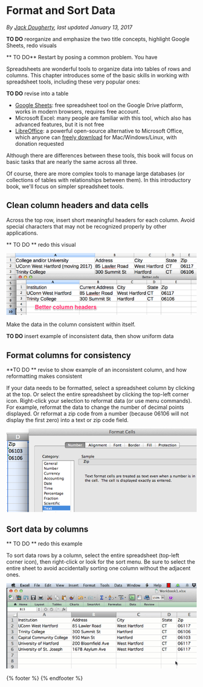 # Format and Sort Data
*By [Jack Dougherty](../../introduction/who.md), last updated January 13, 2017*

**TO DO** reorganize and emphasize the two title concepts, highlight Google Sheets, redo visuals

** TO DO** Restart by posing a common problem. You have

Spreadsheets are wonderful tools to organize data into tables of rows and columns. This chapter introduces some of the basic skills in working with spreadsheet tools, including these very popular ones:

**TO DO** revise into a table

- [Google Sheets](https://www.google.com/sheets/about/): free spreadsheet tool on the Google Drive platform, works in modern browsers, requires free account.
- Microsoft Excel: many people are familiar with this tool, which also has advanced features, but it is not free
- [LibreOffice](http://www.libreoffice.org/): a powerful open-source alternative to Microsoft Office, which anyone can [freely download](http://www.libreoffice.org/download) for Mac/Windows/Linux, with donation requested

Although there are differences between these tools, this book will focus on basic tasks that are nearly the same across all three.

Of course, there are more complex tools to manage large databases (or collections of tables with relationships between them). In this introductory book, we'll focus on simpler spreadsheet tools.

## Clean column headers and data cells

Across the top row, insert short meaningful headers for each column. Avoid special characters that may not be recognized properly by other applications.

** TO DO ** redo this visual

![](SpreadsheetBetterColumnHeaders.png)

Make the data in the column consistent within itself.

**TO DO** insert example of inconsistent data, then show uniform data

## Format columns for consistency

**TO DO ** revise to show example of an inconsistent column, and how reformatting makes consistent

If your data needs to be formatted, select a spreadsheet column by clicking at the top. Or select the entire spreadsheet by clicking the top-left corner icon. Right-click your selection to reformat data (or use menu commands). For example, reformat the data to change the number of decimal points displayed. Or reformat a zip code from a number (because 06106 will not display the first zero) into a text or zip code field.

![](SpreadsheetFormatZipAsText.png)

## Sort data by columns

** TO DO ** redo this example

To sort data rows by a column, select the entire spreadsheet (top-left corner icon), then right-click or look for the sort menu. Be sure to select the entire sheet to avoid accidentally sorting one column without the adjacent ones.

![](SpreadsheetSort640w.gif)

{% footer %}
{% endfooter %}
